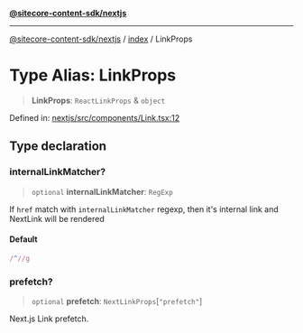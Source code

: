 [**@sitecore-content-sdk/nextjs**](../../README.md)

***

[@sitecore-content-sdk/nextjs](../../README.md) / [index](../README.md) / LinkProps

# Type Alias: LinkProps

> **LinkProps**: `ReactLinkProps` & `object`

Defined in: [nextjs/src/components/Link.tsx:12](https://github.com/Sitecore/xmc-jss-dev/blob/171a564b4cd6bd5a7eef15aa45c0e2689d16cb88/packages/nextjs/src/components/Link.tsx#L12)

## Type declaration

### internalLinkMatcher?

> `optional` **internalLinkMatcher**: `RegExp`

If `href` match with `internalLinkMatcher` regexp, then it's internal link and NextLink will be rendered

#### Default

```ts
/^//g
```

### prefetch?

> `optional` **prefetch**: `NextLinkProps`\[`"prefetch"`\]

Next.js Link prefetch.
